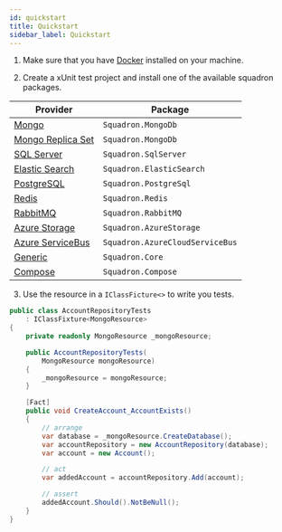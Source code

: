 ```yaml
---
id: quickstart
title: Quickstart
sidebar_label: Quickstart
---
```


1. Make sure that you have [Docker](https://docs.docker.com/docker-for-windows/)
   installed on your machine.

2. Create a xUnit test project and install one of the available squadron packages.

| Provider                                      | Package                         |
| --------------------------------------------- | ------------------------------- |
| [Mongo](mongodb.md)                           | `Squadron.MongoDb`              |
| [Mongo Replica Set](mongodb-rs.md)            | `Squadron.MongoDb`              |
| [SQL Server](sqlserver.md)                    | `Squadron.SqlServer`            |
| [Elastic Search](elasticsearch.md)            | `Squadron.ElasticSearch`        |
| [PostgreSQL](postgresql.md)                   | `Squadron.PostgreSql`           |
| [Redis](redis.md)                             | `Squadron.Redis`                |
| [RabbitMQ](rabbitmq.md)                       | `Squadron.RabbitMQ`             |
| [Azure Storage](azure-storage.md)             | `Squadron.AzureStorage`         |
| [Azure ServiceBus](azure-cloud-servicebus.md) | `Squadron.AzureCloudServiceBus` |
| [Generic](generic-container.md)               | `Squadron.Core`                 |
| [Compose](compose.md)                         | `Squadron.Compose`              |

3. Use the resource in a `IClassFicture<>` to write you tests.

```csharp
public class AccountRepositoryTests
    : IClassFixture<MongoResource>
{
    private readonly MongoResource _mongoResource;

    public AccountRepositoryTests(
        MongoResource mongoResource)
    {
        _mongoResource = mongoResource;
    }

    [Fact]
    public void CreateAccount_AccountExists()
    {
        // arrange
        var database = _mongoResource.CreateDatabase();
        var accountRepository = new AccountRepository(database);
        var account = new Account();

        // act
        var addedAccount = accountRepository.Add(account);

        // assert
        addedAccount.Should().NotBeNull();
    }
}
```
